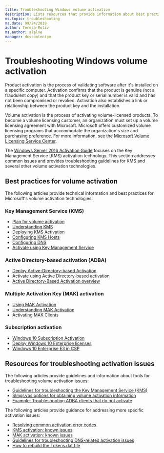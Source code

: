 ```yaml
---
title: Troubleshooting Windows volume activation
description: Lists resources that provide information about best practices for volume activation, and information about troubleshooting activation issues
ms.topic: troubleshooting
ms.date: 09/24/2019
author: Teresa-Motiv
ms.author: alalve
manager: dcscontentpm
---
```


# Troubleshooting Windows volume activation

Product activation is the process of validating software after it's installed on a specific computer. Activation confirms that the product is genuine (not a fraudulent copy) and that the product key or serial number is valid and has not been compromised or revoked. Activation also establishes a link or relationship between the product key and the installation.

Volume activation is the process of activating volume-licensed products. To become a volume licensing customer, an organization must set up a volume licensing agreement with Microsoft. Microsoft offers customized volume licensing programs that accommodate the organization's size and purchasing preference. For more information, see the [Microsoft Volume Licensing Service Center](https://www.microsoft.com/Licensing/servicecenter/default.aspx).

The [Windows Server 2016 Activation Guide](server-2016-activation.md) focuses on the Key Management Service (KMS) activation technology. This section addresses common issues and provides troubleshooting guidelines for KMS and several other volume activation technologies.

## Best practices for volume activation

The following articles provide technical information and best practices for Microsoft's volume activation technologies.

### Key Management Service (KMS)

- [Plan for volume activation](/windows/deployment/volume-activation/plan-for-volume-activation-client)
- [Understanding KMS](/previous-versions/tn-archive/ff793434(v=technet.10))
- [Deploying KMS Activation](/previous-versions/tn-archive/ff793409%28v=technet.10%29)
- [Configuring KMS Hosts](/previous-versions/tn-archive/ff793407%28v%3dtechnet.10%29)
- [Configuring DNS](/previous-versions/tn-archive/ff793405%28v%3dtechnet.10%29)
- [Activate using Key Management Service](/windows/deployment/volume-activation/activate-using-key-management-service-vamt)

### Active Directory-based activation (ADBA)

- [Deploy Active-Directory-based Activation](/previous-versions/windows/it-pro/windows-server-2012-r2-and-2012/dn502534%28v%3dws.11%29)
- [Activate using Active Directory-based activation](/windows/deployment/volume-activation/activate-using-active-directory-based-activation-client)
- [Active Directory-Based Activation overview](/windows/deployment/volume-activation/active-directory-based-activation-overview)

### Multiple Activation Key (MAK) activation

- [Using MAK Activation](/previous-versions/tn-archive/ff793438%28v=technet.10%29)
- [Understanding MAK Activation](/previous-versions/tn-archive/ff793435%28v%3dtechnet.10%29)
- [Activating MAK Clients](/previous-versions/tn-archive/ff793398%28v%3dtechnet.10%29)

### Subscription activation

- [Windows 10 Subscription Activation](/windows/deployment/windows-10-subscription-activation)
- [Deploy Windows 10 Enterprise licenses](/windows/deployment/deploy-enterprise-licenses)
- [Windows 10 Enterprise E3 in CSP](/windows/deployment/windows-10-enterprise-e3-overview)

## Resources for troubleshooting activation issues

The following articles provide guidelines and information about tools for troubleshooting volume activation issues:

- [Guidelines for troubleshooting the Key Management Service (KMS)](activation-troubleshoot-kms-general.md)
- [Slmgr.vbs options for obtaining volume activation information](activation-slmgr-vbs-options.md)
- [Example: Troubleshooting ADBA clients that do not activate](activation-troubleshoot-adba-clients.md)

The following articles provide guidance for addressing more specific activation issues:

- [Resolving common activation error codes](activation-error-codes.md)
- [KMS activation: known issues](activation-troubleshoot-KMS-issues.md)
- [MAK activation: known issues](activation-troubleshoot-MAK-issues.md)
- [Guidelines for troubleshooting DNS-related activation issues](common-troubleshooting-procedures-kms-dns.md)
- [How to rebuild the Tokens.dat file](activation-rebuild-tokens-dat-file.md)
